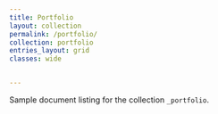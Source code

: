 ```yaml
---
title: Portfolio
layout: collection
permalink: /portfolio/
collection: portfolio
entries_layout: grid
classes: wide


---
```


Sample document listing for the collection `_portfolio`.
